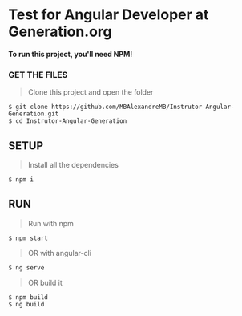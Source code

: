 # Test for Angular Developer at Generation.org

**To run this project, you'll need NPM!**

### GET THE FILES
> Clone this project and open the folder
```shell
$ git clone https://github.com/MBAlexandreMB/Instrutor-Angular-Generation.git
$ cd Instrutor-Angular-Generation
```

## SETUP
> Install all the dependencies
```shell
$ npm i
```

## RUN
> Run with npm
```shell
$ npm start
```
> OR with angular-cli
```shell
$ ng serve
```

> OR build it
```shell
$ npm build
$ ng build
```
